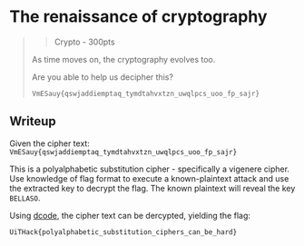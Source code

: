 # The renaissance of cryptography

> > Crypto - 300pts
> 
> As time moves on, the cryptography evolves too.
> 
> Are you able to help us decipher this?
> 
> ```
> VmESauy{qswjaddiemptaq_tymdtahvxtzn_uwqlpcs_uoo_fp_sajr}
> ```

## Writeup

Given the cipher text:
`VmESauy{qswjaddiemptaq_tymdtahvxtzn_uwqlpcs_uoo_fp_sajr}`

This is a polyalphabetic substitution cipher - specifically a vigenere cipher.
Use knowledge of flag format to execute a known-plaintext attack and use the extracted key to decrypt the flag.
The known plaintext will reveal the key `BELLASO`.


Using [dcode](http://www.dcode.fr/vigenere-cipher), the cipher text can be dercypted, yielding the flag:

`UiTHack{polyalphabetic_substitution_ciphers_can_be_hard}`
